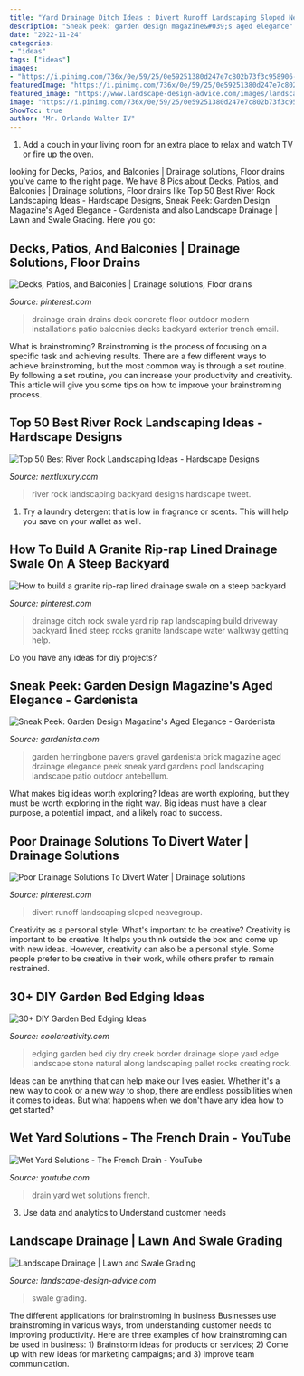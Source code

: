 ```yaml
---
title: "Yard Drainage Ditch Ideas : Divert Runoff Landscaping Sloped Neavegroup"
description: "Sneak peek: garden design magazine&#039;s aged elegance"
date: "2022-11-24"
categories:
- "ideas"
tags: ["ideas"]
images:
- "https://i.pinimg.com/736x/0e/59/25/0e59251380d247e7c802b73f3c958906--drainage-ditch-yard-drainage.jpg?b=t"
featuredImage: "https://i.pinimg.com/736x/0e/59/25/0e59251380d247e7c802b73f3c958906--drainage-ditch-yard-drainage.jpg?b=t"
featured_image: "https://www.landscape-design-advice.com/images/landscape-drainage-lawn-and-swale-grading-21223098.jpg"
image: "https://i.pinimg.com/736x/0e/59/25/0e59251380d247e7c802b73f3c958906--drainage-ditch-yard-drainage.jpg?b=t"
ShowToc: true
author: "Mr. Orlando Walter IV"
---
```



1. Add a couch in your living room for an extra place to relax and watch TV or fire up the oven.

	

		
looking for Decks, Patios, and Balconies | Drainage solutions, Floor drains you've came to the right page. We have 8 Pics about Decks, Patios, and Balconies | Drainage solutions, Floor drains like Top 50 Best River Rock Landscaping Ideas - Hardscape Designs, Sneak Peek: Garden Design Magazine&#039;s Aged Elegance - Gardenista and also Landscape Drainage | Lawn and Swale Grading. Here you go:
		
    
## Decks, Patios, And Balconies | Drainage Solutions, Floor Drains

<img loading=lazy src="https://i.pinimg.com/736x/66/c6/7e/66c67ee4c4681195226144ac1a6e7e3d--drainage-ideas-modern-exterior.jpg" onerror="this.onerror=null;this.src='https://tse2.mm.bing.net/th?id=OIP.Y7XVDQW7NhvLF_g4psD6NgHaJ4&amp;pid=15.1';" alt="Decks, Patios, and Balconies | Drainage solutions, Floor drains">

_Source: pinterest.com_

>drainage drain drains deck concrete floor outdoor modern installations patio balconies decks backyard exterior trench email. 

	

What is brainstroming? Brainstroming is the process of focusing on a specific task and achieving results. There are a few different ways to achieve brainstroming, but the most common way is through a set routine. By following a set routine, you can increase your productivity and creativity. This article will give you some tips on how to improve your brainstroming process.

    
## Top 50 Best River Rock Landscaping Ideas - Hardscape Designs

<img loading=lazy src="http://nextluxury.com/wp-content/uploads/river-rock-landscaping-design-ideas-for-backyard-1.jpg" onerror="this.onerror=null;this.src='https://tse3.mm.bing.net/th?id=OIP.9FgzDuIGtZVgmcGJfRMLrgAAAA&amp;pid=15.1';" alt="Top 50 Best River Rock Landscaping Ideas - Hardscape Designs">

_Source: nextluxury.com_

>river rock landscaping backyard designs hardscape tweet. 

	

1. Try a laundry detergent that is low in fragrance or scents. This will help you save on your wallet as well.

    
## How To Build A Granite Rip-rap Lined Drainage Swale On A Steep Backyard

<img loading=lazy src="https://i.pinimg.com/736x/0e/59/25/0e59251380d247e7c802b73f3c958906--drainage-ditch-yard-drainage.jpg?b=t" onerror="this.onerror=null;this.src='https://tse2.mm.bing.net/th?id=OIP.EDtoiq2t_TbByk1Ila7nrQHaJ3&amp;pid=15.1';" alt="How to build a granite rip-rap lined drainage swale on a steep backyard">

_Source: pinterest.com_

>drainage ditch rock swale yard rip rap landscaping build driveway backyard lined steep rocks granite landscape water walkway getting help. 

	

Do you have any ideas for diy projects?

    
## Sneak Peek: Garden Design Magazine&#039;s Aged Elegance - Gardenista

<img loading=lazy src="http://www.gardenista.com/wp-content/uploads/2016/07/herringbone-brick-pavers-gravel-drainage-pools-gardenista.jpg" onerror="this.onerror=null;this.src='https://tse4.mm.bing.net/th?id=OIP.86F-fKrAZyXpaowlqg6ngQHaLG&amp;pid=15.1';" alt="Sneak Peek: Garden Design Magazine&#039;s Aged Elegance - Gardenista">

_Source: gardenista.com_

>garden herringbone pavers gravel gardenista brick magazine aged drainage elegance peek sneak yard gardens pool landscaping landscape patio outdoor antebellum. 

	

What makes big ideas worth exploring?
Ideas are worth exploring, but they must be worth exploring in the right way. Big ideas must have a clear purpose, a potential impact, and a likely road to success.

    
## Poor Drainage Solutions To Divert Water | Drainage Solutions

<img loading=lazy src="https://i.pinimg.com/736x/83/ed/ea/83edeab04b4403755fbed927cf6cb8d7.jpg" onerror="this.onerror=null;this.src='https://tse2.mm.bing.net/th?id=OIP.V0Z55FezdTYsE36SBogK7wAAAA&amp;pid=15.1';" alt="Poor Drainage Solutions To Divert Water | Drainage solutions">

_Source: pinterest.com_

>divert runoff landscaping sloped neavegroup. 

	

Creativity as a personal style: What's important to be creative?
Creativity is important to be creative. It helps you think outside the box and come up with new ideas. However, creativity can also be a personal style. Some people prefer to be creative in their work, while others prefer to remain restrained.

    
## 30+ DIY Garden Bed Edging Ideas

<img loading=lazy src="http://coolcreativity.com/wp-content/uploads/2016/05/Garden-Bed-Edging-Ideas-Dry-Creek-Bed-Edging.jpg" onerror="this.onerror=null;this.src='https://tse4.mm.bing.net/th?id=OIP.pGyOTfLUkX_t__dMK_BoOgHaLG&amp;pid=15.1';" alt="30+ DIY Garden Bed Edging Ideas">

_Source: coolcreativity.com_

>edging garden bed diy dry creek border drainage slope yard edge landscape stone natural along landscaping pallet rocks creating rock. 

	

Ideas can be anything that can help make our lives easier. Whether it's a new way to cook or a new way to shop, there are endless possibilities when it comes to ideas. But what happens when we don't have any idea how to get started? 

    
## Wet Yard Solutions - The French Drain - YouTube

<img loading=lazy src="https://i.ytimg.com/vi/K7HF1WPt8as/maxresdefault.jpg" onerror="this.onerror=null;this.src='https://tse4.mm.bing.net/th?id=OIP.0aWmlfYSK1u0bLpDl2kjHQHaEK&amp;pid=15.1';" alt="Wet Yard Solutions - The French Drain - YouTube">

_Source: youtube.com_

>drain yard wet solutions french. 

	

3. Use data and analytics to Understand customer needs 

    
## Landscape Drainage | Lawn And Swale Grading

<img loading=lazy src="https://www.landscape-design-advice.com/images/landscape-drainage-lawn-and-swale-grading-21223098.jpg" onerror="this.onerror=null;this.src='https://tse1.mm.bing.net/th?id=OIP.j3pfs4AAmEw6j_7ktqaRCwHaFj&amp;pid=15.1';" alt="Landscape Drainage | Lawn and Swale Grading">

_Source: landscape-design-advice.com_

>swale grading. 

	

The different applications for brainstroming in business
Businesses use brainstroming in various ways, from understanding customer needs to improving productivity. Here are three examples of how brainstroming can be used in business: 1) Brainstorm ideas for products or services; 2) Come up with new ideas for marketing campaigns; and 3) Improve team communication.

